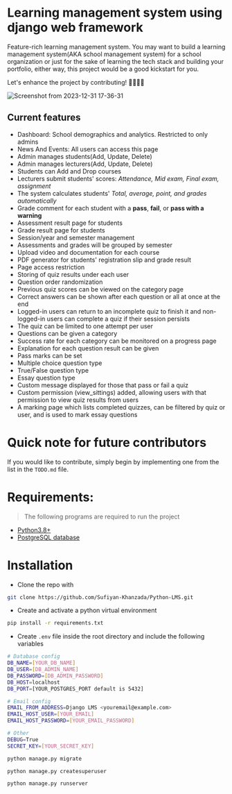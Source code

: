 # Learning management system using django web framework

Feature-rich learning management system. You may want to build a learning management system(AKA school management system) for a school organization or just for the sake of learning the tech stack and building your portfolio, either way, this project would be a good kickstart for you.

Let's enhance the project by contributing! 👩‍💻👩‍💻

![Screenshot from 2023-12-31 17-36-31](https://github.com/Sufiyan-Khanzada/Python-LMS/293510837-e7fb628a-6275-4160-ae0f-ab27099ab3ca.png)

## Current features

- Dashboard: School demographics and analytics. Restricted to only admins
- News And Events: All users can access this page
- Admin manages students(Add, Update, Delete)
- Admin manages lecturers(Add, Update, Delete)
- Students can Add and Drop courses
- Lecturers submit students' scores: _Attendance, Mid exam, Final exam, assignment_
- The system calculates students' _Total, average, point, and grades automatically_
- Grade comment for each student with a **pass**, **fail**, or **pass with a warning**
- Assessment result page for students
- Grade result page for students
- Session/year and semester management
- Assessments and grades will be grouped by semester
- Upload video and documentation for each course
- PDF generator for students' registration slip and grade result
- Page access restriction
- Storing of quiz results under each user
- Question order randomization
- Previous quiz scores can be viewed on the category page
- Correct answers can be shown after each question or all at once at the end
- Logged-in users can return to an incomplete quiz to finish it and non-logged-in users can complete a quiz if their session persists
- The quiz can be limited to one attempt per user
- Questions can be given a category
- Success rate for each category can be monitored on a progress page
- Explanation for each question result can be given
- Pass marks can be set
- Multiple choice question type
- True/False question type
- Essay question type
- Custom message displayed for those that pass or fail a quiz
- Custom permission (view_sittings) added, allowing users with that permission to view quiz results from users
- A marking page which lists completed quizzes, can be filtered by quiz or user, and is used to mark essay questions

# Quick note for future contributors

If you would like to contribute, simply begin by implementing one from the list in the `TODO.md` file.

# Requirements:

> The following programs are required to run the project

- [Python3.8+](https://www.python.org/downloads/)
- [PostgreSQL database](https://www.postgresql.org/download/)

# Installation

- Clone the repo with

```bash
git clone https://github.com/Sufiyan-Khanzada/Python-LMS.git
```

- Create and activate a python virtual environment

```bash
pip install -r requirements.txt
```

- Create `.env` file inside the root directory and include the following variables

```bash
# Database config
DB_NAME=[YOUR_DB_NAME]
DB_USER=[DB_ADMIN_NAME]
DB_PASSWORD=[DB_ADMIN_PASSWORD]
DB_HOST=localhost
DB_PORT=[YOUR_POSTGRES_PORT default is 5432]

# Email config
EMAIL_FROM_ADDRESS=Django LMS <youremail@example.com>
EMAIL_HOST_USER=[YOUR_EMAIL]
EMAIL_HOST_PASSWORD=[YOUR_EMAIL_PASSWORD]

# Other
DEBUG=True
SECRET_KEY=[YOUR_SECRET_KEY]
```

```bash
python manage.py migrate
```

```bash
python manage.py createsuperuser
```

```bash
python manage.py runserver
```






